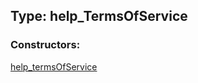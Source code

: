 ## Type: help\_TermsOfService  

### Constructors:

[help\_termsOfService](../constructors/help\_termsOfService.md)  

